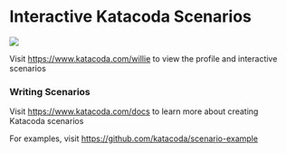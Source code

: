 # Interactive Katacoda Scenarios

[![](http://shields.katacoda.com/katacoda/willie/count.svg)](https://www.katacoda.com/willie "Get your profile on Katacoda.com")

Visit https://www.katacoda.com/willie to view the profile and interactive scenarios

### Writing Scenarios
Visit https://www.katacoda.com/docs to learn more about creating Katacoda scenarios

For examples, visit https://github.com/katacoda/scenario-example
